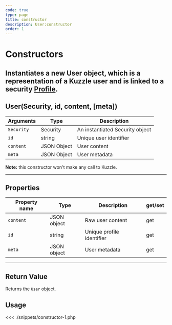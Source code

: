 ```yaml
---
code: true
type: page
title: constructor
description: User:constructor
order: 1
---
```


# Constructors

## Instantiates a new User object, which is a representation of a Kuzzle user and is linked to a security [Profile](/sdk/php/3/core-classes/profile).

## User(Security, id, content, [meta])

| Arguments  | Type        | Description                     |
| ---------- | ----------- | ------------------------------- |
| `Security` | Security    | An instantiated Security object |
| `id`       | string      | Unique user identifier          |
| `content`  | JSON Object | User content                    |
| `meta`     | JSON Object | User metadata                   |

**Note:** this constructor won't make any call to Kuzzle.

---

## Properties

| Property name | Type        | Description               | get/set |
| ------------- | ----------- | ------------------------- | ------- |
| `content`     | JSON object | Raw user content          | get     |
| `id`          | string      | Unique profile identifier | get     |
| `meta`        | JSON object | User metadata             | get     |

---

## Return Value

Returns the `User` object.

## Usage

<<< ./snippets/constructor-1.php
